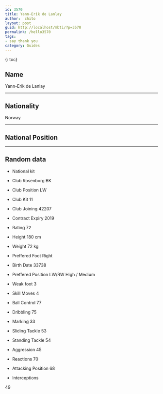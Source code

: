 ```yaml
---
id: 3570
title: Yann-Erik de Lanlay
author:  chito 
layout: post
guid: http://localhost/mbti/?p=3570
permalink: /hello3570
tags:
- say thank you
category: Guides
---
```



{: toc}


## Name  
Yann-Erik de Lanlay 

* * *

## Nationality  
Norway 

* * *

## National Position 

* * *

## Random data 

  * National kit 
  * Club 
Rosenborg BK 

  * Club Position 
LW 

  * Club Kit 
11 

  * Club Joining 
42207 

  * Contract Expiry 
2019 

  * Rating 
72 

  * Height 
180 cm 

  * Weight 
72 kg 

  * Preffered Foot 
Right 

  * Birth Date 
33738 

  * Preffered Position 
LW/RW High / Medium 

  * Weak foot 
3 

  * Skill Moves 
4 

  * Ball Control 
77 

  * Dribbling 
75 

  * Marking 
33 

  * Sliding Tackle 
53 

  * Standing Tackle 
54 

  * Aggression 
45 

  * Reactions 
70 

  * Attacking Position 
68 

  * Interceptions 

49</ul>